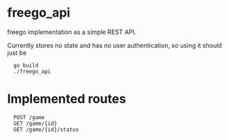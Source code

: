 # freego_api
freego implementation as a simple REST API.

Currently stores no state and has no user authentication, so using it should just be
```
  go build
  ./freego_api
```
# Implemented routes
```
  POST /game
  GET /game/{id}
  GET /game/{id}/status
```
